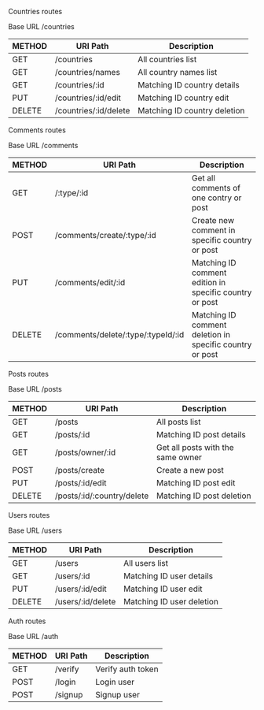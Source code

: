 Countries routes

Base URL /countries

| METHOD  | URI Path                                 | Description                                      |
|---------|------------------------------------------|--------------------------------------------------|
| GET     | /countries                               | All countries list                               |
| GET     | /countries/names                         | All country names list                           |
| GET     | /countries/:id                           | Matching ID country details                      |
| PUT     | /countries/:id/edit                      | Matching ID country edit                         |
| DELETE  | /countries/:id/delete                    | Matching ID country deletion                     |



Comments routes

Base URL /comments

| METHOD  | URI Path                                 | Description                                                 |
|---------|------------------------------------------|-------------------------------------------------------------|
| GET     | /:type/:id                               | Get all comments of one contry or post                      |
| POST    | /comments/create/:type/:id               | Create new comment in specific country or post              |
| PUT     | /comments/edit/:id                       | Matching ID comment edition in specific country or post     |
| DELETE  | /comments/delete/:type/:typeId/:id       | Matching ID comment deletion in specific country or post    |



Posts routes

Base URL /posts

| METHOD  | URI Path                                 | Description                                   |
|---------|------------------------------------------|-----------------------------------------------|
| GET     | /posts                                   | All posts list                                |
| GET     | /posts/:id                               | Matching ID post details                      |
| GET     | /posts/owner/:id                         | Get all posts with the same owner             |
| POST    | /posts/create                            | Create a new post                             |
| PUT     | /posts/:id/edit                          | Matching ID post edit                         |
| DELETE  | /posts/:id/:country/delete               | Matching ID post deletion                     |



Users routes

Base URL /users

| METHOD  | URI Path                                 | Description               |
|---------|------------------------------------------|---------------------------|
| GET     | /users                                   | All users list            |
| GET     | /users/:id                               | Matching ID user details  |
| PUT     | /users/:id/edit                          | Matching ID user edit     |
| DELETE  | /users/:id/delete                        | Matching ID user deletion |



Auth routes

Base URL /auth

| METHOD  | URI Path                                 | Description               |
|---------|------------------------------------------|---------------------------|
| GET     | /verify                                  | Verify auth token         |
| POST    | /login                                   | Login user                |
| POST    | /signup                                  | Signup user               |
